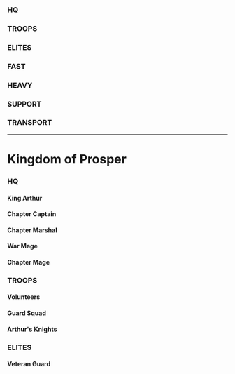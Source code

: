 ### HQ
### TROOPS
### ELITES
### FAST
### HEAVY
### SUPPORT
### TRANSPORT

----

# Kingdom of Prosper
### HQ
#### King Arthur
#### Chapter Captain
#### Chapter Marshal
#### War Mage
#### Chapter Mage
### TROOPS
#### Volunteers
#### Guard Squad
#### Arthur's Knights
### ELITES
#### Veteran Guard
#### 